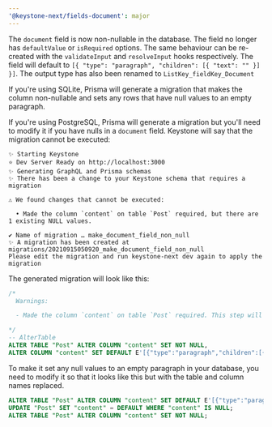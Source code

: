 ```yaml
---
'@keystone-next/fields-document': major
---
```


The `document` field is now non-nullable in the database. The field no longer has `defaultValue` or `isRequired` options. The same behaviour can be re-created with the `validateInput` and `resolveInput` hooks respectively. The field will default to `[{ "type": "paragraph", "children": [{ "text": "" }] }]`. The output type has also been renamed to `ListKey_fieldKey_Document`

If you're using SQLite, Prisma will generate a migration that makes the column non-nullable and sets any rows that have null values to an empty paragraph.

If you're using PostgreSQL, Prisma will generate a migration but you'll need to modify it if you have nulls in a `document` field. Keystone will say that the migration cannot be executed:

```
✨ Starting Keystone
⭐️ Dev Server Ready on http://localhost:3000
✨ Generating GraphQL and Prisma schemas
✨ There has been a change to your Keystone schema that requires a migration

⚠️ We found changes that cannot be executed:

  • Made the column `content` on table `Post` required, but there are 1 existing NULL values.

✔ Name of migration … make_document_field_non_null
✨ A migration has been created at migrations/20210915050920_make_document_field_non_null
Please edit the migration and run keystone-next dev again to apply the migration
```

The generated migration will look like this:

```sql
/*
  Warnings:

  - Made the column `content` on table `Post` required. This step will fail if there are existing NULL values in that column.

*/
-- AlterTable
ALTER TABLE "Post" ALTER COLUMN "content" SET NOT NULL,
ALTER COLUMN "content" SET DEFAULT E'[{"type":"paragraph","children":[{"text":""}]}]';
```

To make it set any null values to an empty paragraph in your database, you need to modify it so that it looks like this but with the table and column names replaced.

```sql
ALTER TABLE "Post" ALTER COLUMN "content" SET DEFAULT E'[{"type":"paragraph","children":[{"text":""}]}]';
UPDATE "Post" SET "content" = DEFAULT WHERE "content" IS NULL;
ALTER TABLE "Post" ALTER COLUMN "content" SET NOT NULL;
```
